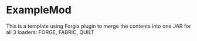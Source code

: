 # ExampleMod

This is a template using Forgix plugin to merge the contents into one JAR for all 3 loaders: FORGE, FABRIC, QUILT

